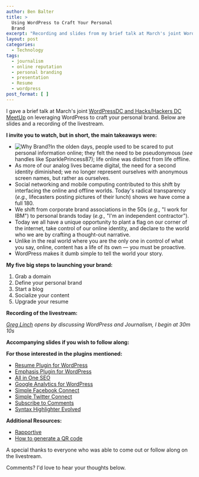 ```yaml
---
author: Ben Balter
title: >
  Using WordPress to Craft Your Personal
  Brand
excerpt: "Recording and slides from my brief talk at March's joint WordCampDC and Hacks/Hackers DC MeetUp on leveraging WordPress to craft your personal brand."
layout: post
categories:
  - Technology
tags:
  - journalism
  - online reputation
  - personal branding
  - presentation
  - Resume
  - wordpress
post_format: [ ]
---
```

I gave a brief talk at March's joint [WordPressDC and Hacks/Hackers DC MeetUp](http://www.meetup.com/wordpressdc/events/16178194/) on leveraging WordPress to craft your personal brand. Below are slides and a recording of the livestream.

**I invite you to watch, but in short, the main takeaways were:**

*   ![Why Brand?](https://blog.arcestia.my.id/wp-content/uploads/2011/03/branding-300x224.png "Why Brand?")In the olden days, people used to be scared to put personal information online; they felt the need to be pseudonymous (*see* handles like SparklePrincess87); life online was distinct from life offline.
*   As more of our analog lives became digital, the need for a second identity diminished; we no longer represent ourselves with anonymous screen names, but rather as ourselves.
*   Social networking and mobile computing contributed to this shift by interfacing the online and offline worlds. Today's radical transparency (*e.g.,* lifecasters posting pictures of their lunch) shows we have come a full 180.
*   We shift from corporate brand associations in the 50s (*e.g.,* "I work for IBM") to personal brands today (*e.g.,* "I'm an independent contractor").
*   Today we all have a unique opportunity to plant a flag on our corner of the internet, take control of our online identity, and declare to the world who we are by crafting a thought-out narrative.
*   Unlike in the real world where you are the only one in control of what you say, online, content has a life of its own — you must be proactive.
*   WordPress makes it dumb simple to tell the world your story.

**My five big steps to launching your brand:**

1.  Grab a domain
2.  Define your personal brand
3.  Start a blog
4.  Socialize your content
5.  Upgrade your resume

**Recording of the livestream:**

*[Greg Linch](http://www.greglinch.com/) opens by discussing WordPress and Journalism, I begin at 30m 10s*



**Accompanying slides if you wish to follow along:**



**For those interested in the plugins mentioned:**

*   [Resume Plugin for WordPress](https://blog.arcestia.my.id/2010/09/12/wordpress-resume-plugin/ "WordPress Resume Plugin")
*   [Emphasis Plugin for WordPress](https://blog.arcestia.my.id/2011/01/11/wordpress-emphasis-plugin/ "WordPress Emphasis Plugin: Highlight and Permalink Text")
*   [All in One SEO](http://wordpress.org/extend/plugins/all-in-one-seo-pack/)
*   [Google Analytics for WordPress](http://yoast.com/wordpress/google-analytics/)
*   [Simple Facebook Connect](http://ottopress.com/wordpress-plugins/simple-facebook-connect/)
*   [Simple Twitter Connect](http://ottopress.com/wordpress-plugins/simple-twitter-connect/)
*   [Subscribe to Comments](http://wordpress.org/plugins/subscribe-to-comments/)
*   [Syntax Highlighter Evolved](http://wordpress.org/plugins/syntaxhighlighter/)

**Additional Resources:**

*   [Rapportive](http://rapportive.com/)
*   [How to generate a QR code](http://thenextweb.com/socialmedia/2010/10/13/bit-ly-now-lets-you-add-qr-codes-to-links-in-seconds/)

A special thanks to everyone who was able to come out or follow along on the livestream.

Comments? I'd love to hear your thoughts below.

